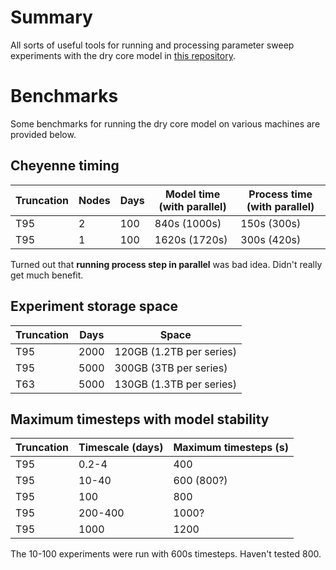<!-- Modifications to the GFDL dry core Fortran source for a series of experiments with the thermal damping timescale. For more info, see recent publication. -->
# Summary
All sorts of useful tools for running and processing parameter sweep experiments with the dry core model in [this repository](https://github.com/lukelbd/gfdl-drycore.git).

# Benchmarks
Some benchmarks for running the dry core model on various machines are provided below.

<!-- ## CDO bottleneck with concurrent background processes -->
<!-- It seems that CDO becomes exceedingly slow, **particularly** when multiple variables have to be read from one file. Log files for several test experiments can be found in `logs`. -->

<!-- Turns out that **running on 40 cores, 1 node** (`qcmd100day_1x40`) or **running on 10 nodes, 4 cores each** (`qsub100day_10x4`) made no difference. When length of days/file sizes got large, CDO got really really slow. However, **running on 4 cores, 1 node** (`qcmd100day_1x4`) resulted in **significant speed-up** for the zonal averages (**47s vs. 186s**), despite individual file sizes being **much larger** (4GB vs. 400MB). -->
<!-- Evidently this is some particular problem for parallel-running CDO processes, due to all of these consecutive IO threads? This is worrying. The thread locking flag `-L` did **not** alleviate the problem. I also verified directly that `cdo zonmean test_interp.0000.nc tmp.nc` takes **15 seconds** in an interactive node or with `qcmd` on a single CPU! Anyway, this issue is remarkably strange. -->

## Cheyenne timing
| Truncation | Nodes | Days | Model time (with parallel) | Process time (with parallel) |
| --- | --- | --- | --- | --- |
| T95 | 2 | 100 | 840s (1000s) | 150s (300s) |
| T95 | 1 | 100 | 1620s (1720s) | 300s (420s) |

Turned out that **running process step in parallel** was bad idea. Didn't really get much benefit.
<!-- At T95 resolution, 100 day blocks, 2 nodes and 36 cores: got **840s** model time without background processing, **1000s** model time with background processing, and **550s** to **600s** for processing. For 1 node and 36 cores, got **1625s** model time without background processing, **1735s** with background processing, and **420s** for processing. -->
<!-- Seems more cores make processing slower; mppnccombine is contributor but even other processing steps are slightly slower, despite smaller individual files. So speeds are otherwise competitive, but parallel processing has **160s impact** on 2 nodes, only **100s impact** on 1 node. -->
<!-- Tried **splitting** up file into 4 time blocks. Took **350-400s*, or **160s** for mccpncombine, compared to **350s** just for the combine step without splitting up times. For 1 node, took **300s**. -->
<!-- now am getting **800s-840s** model runtime and **120-150s** processing time, where before model was slowed to **1000s** or so. -->
<!-- Ask Thomas about archiving 2000 days at higher resolution or 5000 days at lower resolution. -->

## Experiment storage space
| Truncation | Days | Space |
| --- | --- | --- |
| T95 | 2000 | 120GB (1.2TB per series) |
| T95 | 5000 | 300GB (3TB per series) |
| T63 | 5000 | 130GB (1.3TB per series) |

## Maximum timesteps with model stability
| Truncation | Timescale (days) | Maximum timesteps (s) |
| --- | --- | --- |
| T95 | 0.2-4 | 400 |
| T95 | 10-40 | 600 (800?) |
| T95 | 100 | 800 |
| T95 | 200-400 | 1000? |
| T95 | 1000 | 1200 |

The 10-100 experiments were run with 600s timesteps. Haven't tested 800.


<!-- Also will **archive full resolution data** for time being, consider then storing everything at T63 resolution! Or just save 2000 days. Up to me. Ask Thomas. -->
<!-- In terms of **timesteps** -- tried 400s for experiments faster than 10 days, and 1200s for default experiments slower than 40 days. Perhaps should try **800s** for the 10 day-40 day experiments, and for the temperature gradient experiments. -->

<!-- For T95 resolution, got **84s** for 5 days, 1 node, all 36 cores; got **48s** for 2 nodes. -->
<!-- For the following experiments, the model was run for **2 restart blocks**. From this, we sampled the model run time *with and without* background processing, and the processing time *with and without* background model integration. Easy! -->
<!--  -->
<!-- Not showing the results because it turned out the pattern was very simple: **parallelize on nodes, not cores**! With 20 cores on 2 nodes, a 100 day block at T106 resolution took **1400s**. But with 1 core on 40 nodes, the 100 day block took **700s**. That is a *massive* speedup. Not sure why this is the case. -->
<!-- As for the **number** of cores to choose -- got **90s** on 64 cores for 20 days of T85, **120s** on 32 cores, **220s** on 16 cores. Amounts to **270 core hours per 100 days** (16hr runtime) on 16 cores, **290 core hours per 100 days** on 32 cores (9hr runtime), and **390 core hours per 100 days** (6hr runtime) on 32 cores. -->
<!-- For T106 resolution, I found **640 core hours per 100 days** (8hr runtime) on 80 cores, **480 core hours per 100 days** (12hr runtime) on 40 cores, and **exactly identical** stats for 32 cores (but 15hr runtime). Configuration of the 32 cores made no difference. -->

<!-- That amounts to a speed-up IMO not worth the cost. -->
<!-- Also, I weirdly got **80s** for the same run on 16 nodes, 4 cores each. Maybe has to do with allocation? Numbers of cores divisible by 2 help? -->

<!-- | Model times | Process times | Truncation | Days, times per day | Nodes, cores, used | Notes | -->
<!-- | ---         | ---           | ---        | ---                 | ---                | ---   | -->
<!-- | ---         | ---           | 106        | 5, 2                | ---                | ---   | -->

<!---
Early playing with background processing.
| Model times | Process times | Truncation | Days, per day | Nodes, cores, used | Notes |
| ---           | ---             | ---        | ---           | ---                | ---   |

| Model time(s) | Process time(s) | Truncation | Days, num hrs | Nodes | Cores, used | Notes
| ---           | ---             | ---        | ---           | ---   | ---         | ---
| 15s           | 24s             | "          | 5, 4          | "     | "           |
| "             | "               | "          | "             | "     | "           | With background processing                        |
| 9s            | 30s             | "          | "             | "     | 16, 16      | With background processing, model using all cores |
>

<!--
Early parallel tests
| Model time(s) | Process time(s)         | Truncation | Days, num hrs | Nodes | Cores, used | Memory (GB) | Notes                                             |
| ---           | ---                     | ---        | ---           | ---   | ---         | ---         | ---                                               |
| 30s           | 15s                     | 42         | 20, 4         | "     | 32          | "           | With parallel processing
| 40s           | 30s                     | 42         | 20, 4         | "     | "           | "           | Process in background each step
| 38s           | 27s                     | 42         | 20, 4         | "     | 32,64       | "           | With "extra" cores for processing, not any faster
| 28s           | 16s + 13s + (21s + 24s) | 42         | 20, 4         | "     | 32          | "           | Without parallel processing (combine, interp, CDO, NCL)
-->

<!--
Early hi res tests
| Model time(s) | Total time(s) | Truncation | Days, num hrs | Nodes | Cores, used | Memory (GB) | Notes                                     |
| ---           | ---           | ---        | ---           | ---   | ---         | ---         | ---                                       |
| 134s          | 32s           | 106        | 5, 4          | 1     | 40          | "           | Very slow
| 2900s         | 3250s         | 106        | 100, 2        | 1     | 20          | "           | About 2 days for
| 2500s         | 439s          | "          | "             | "     | 40          | "           | Marginally faster for twice as many cores
| 995s          | 434s          | ?          | "             | 4     | 10          | "           | No different when using more nodes
>


